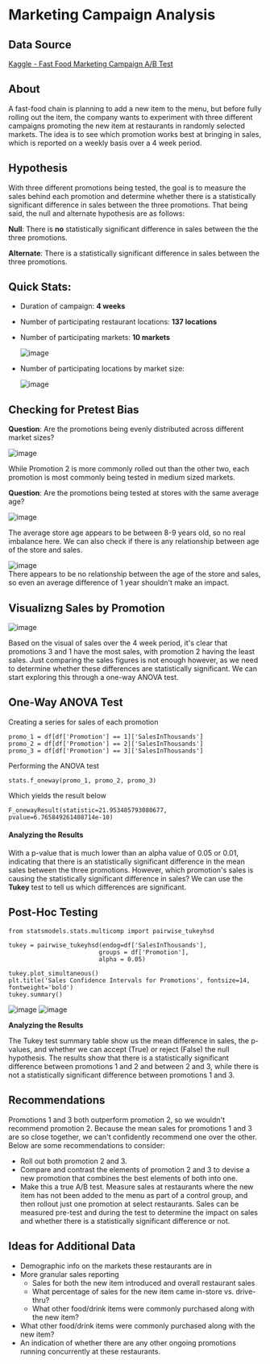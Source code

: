 # Marketing Campaign Analysis

## Data Source

[Kaggle - Fast Food Marketing Campaign A/B Test](https://www.kaggle.com/datasets/chebotinaa/fast-food-marketing-campaign-ab-test)

## About
A fast-food chain is planning to add a new item to the menu, but before fully rolling out the item, the company wants to experiment with three different campaigns promoting the new item at restaurants in randomly selected markets. The idea is to see which promotion works best at bringing in sales, which is reported on a weekly basis over a 4 week period.

## Hypothesis

With three different promotions being tested, the goal is to measure the sales behind each promotion and determine whether there is a statistically significant difference in sales between the three promotions. That being said, the null and alternate hypothesis are as follows:

**Null**: There is **no** statistically significant difference in sales between the the three promotions.

**Alternate**: There is a statistically significant difference in sales between the three promotions.

## Quick Stats:
- Duration of campaign: **4 weeks**
- Number of participating restaurant locations: **137 locations**
- Number of participating markets: **10 markets**
  
  ![image](https://user-images.githubusercontent.com/100224330/177631817-5672bfc6-54cd-40c4-991e-9267aa52ffbc.png)
- Number of participating locations by market size:
  
  ![image](https://user-images.githubusercontent.com/100224330/177646947-bace64a8-19be-4c6d-a189-4a5436b837bd.png)

## Checking for Pretest Bias

**Question**: Are the promotions being evenly distributed across different market sizes?

  ![image](https://user-images.githubusercontent.com/100224330/177635927-f4582950-f2ec-405a-9a81-94a310f37ea6.png)
  
While Promotion 2 is more commonly rolled out than the other two, each promotion is most commonly being tested in medium sized markets.

**Question**: Are the promotions being tested at stores with the same average age?

  ![image](https://user-images.githubusercontent.com/100224330/177644648-5ff166a6-d396-40ea-ae21-aec9c09f2292.png)
  
The average store age appears to be between 8-9 years old, so no real imbalance here. We can also check if there is any relationship between age of the store and sales.

![image](https://user-images.githubusercontent.com/100224330/177645689-41943893-ecc9-45c3-953e-709566022c98.png)<br>
There appears to be no relationship between the age of the store and sales, so even an average difference of 1 year shouldn't make an impact.

## Visualizng Sales by Promotion

![image](https://user-images.githubusercontent.com/100224330/177646282-d0fc46bb-f024-476b-a03b-652f1a1d170b.png)

Based on the visual of sales over the 4 week period, it's clear that promotions 3 and 1 have the most sales, with promotion 2 having the least sales. Just comparing the sales figures is not enough however, as we need to determine whether these differences are statistically significant. We can start exploring this through a one-way ANOVA test.

## One-Way ANOVA Test

Creating a series for sales of each promotion
```
promo_1 = df[df['Promotion'] == 1]['SalesInThousands']
promo_2 = df[df['Promotion'] == 2]['SalesInThousands']
promo_3 = df[df['Promotion'] == 3]['SalesInThousands']
```
Performing the ANOVA test
```
stats.f_oneway(promo_1, promo_2, promo_3)
```
Which yields the result below
```
F_onewayResult(statistic=21.953485793080677, pvalue=6.765849261408714e-10)
```
#### Analyzing the Results
With a p-value that is much lower than an alpha value of 0.05 or 0.01, indicating that there is an statistically significant difference in the mean sales between the three promotions. However, which promotion's sales is causing the statistically significant difference in sales? We can use the **Tukey** test to tell us which differences are significant.

## Post-Hoc Testing
```
from statsmodels.stats.multicomp import pairwise_tukeyhsd

tukey = pairwise_tukeyhsd(endog=df['SalesInThousands'],
                         groups = df['Promotion'],
                         alpha = 0.05)

tukey.plot_simultaneous()
plt.title('Sales Confidence Intervals for Promotions', fontsize=14, fontweight='bold')
tukey.summary()
```
  ![image](https://user-images.githubusercontent.com/100224330/177649516-fbde3106-4d48-4468-bb38-cf07381a0261.png)
  ![image](https://user-images.githubusercontent.com/100224330/177649534-777eb20c-9071-4b49-8036-f60b87d89844.png)

**Analyzing the Results**

The Tukey test summary table show us the mean difference in sales, the p-values, and whether we can accept (True) or reject (False) the null hypothesis. The results show that there is a statistically significant difference between promotions 1 and 2 and between 2 and 3, while there is not a statistically significant difference between promotions 1 and 3.

## Recommendations
Promotions 1 and 3 both outperform promotion 2, so we wouldn't recommend promotion 2. Because the mean sales for promotions 1 and 3 are so close together, we can't confidently recommend one over the other. Below are some recommendations to consider:

- Roll out both promotion 2 and 3.
- Compare and contrast the elements of promotion 2 and 3 to devise a new promotion that combines the best elements of both into one.
- Make this a true A/B test. Measure sales at restaurants where the new item has not been added to the menu as part of a control group, and then rollout just one promotion at select restaurants. Sales can be measured pre-test and during the test to determine the impact on sales and whether there is a statistically significant difference or not.

## Ideas for Additional Data
- Demographic info on the markets these restaurants are in
- More granular sales reporting
    - Sales for both the new item introduced and overall restaurant sales
    - What percentage of sales for the new item came in-store vs. drive-thru?
    - What other food/drink items were commonly purchased along with the new item?
- What other food/drink items were commonly purchased along with the new item?
- An indication of whether there are any other ongoing promotions running concurrently at these restaurants.

